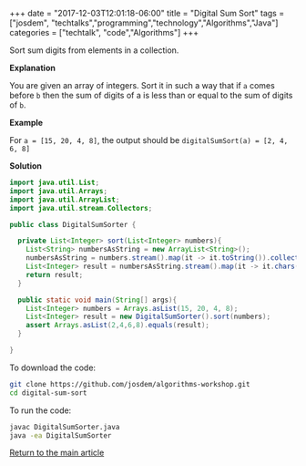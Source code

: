 +++
date = "2017-12-03T12:01:18-06:00"
title = "Digital Sum Sort"
tags = ["josdem", "techtalks","programming","technology","Algorithms","Java"]
categories = ["techtalk", "code","Algorithms"]
+++

Sort sum digits from elements in a collection.

**Explanation**

You are given an array of integers. Sort it in such a way that if `a` comes before `b` then the sum of digits of a is less than or equal to the sum of digits of `b`.

**Example**

For `a = [15, 20, 4, 8]`, the output should be
`digitalSumSort(a) = [2, 4, 6, 8]`


**Solution**

```java
import java.util.List;
import java.util.Arrays;
import java.util.ArrayList;
import java.util.stream.Collectors;

public class DigitalSumSorter {

  private List<Integer> sort(List<Integer> numbers){
    List<String> numbersAsString = new ArrayList<String>();
    numbersAsString = numbers.stream().map(it -> it.toString()).collect(Collectors.toList());
    List<Integer> result = numbersAsString.stream().map(it -> it.chars().map( ch -> Integer.parseInt(Character.toString((char) ch))).sum()).sorted().collect(Collectors.toList());
    return result;
  }

  public static void main(String[] args){
    List<Integer> numbers = Arrays.asList(15, 20, 4, 8);
    List<Integer> result = new DigitalSumSorter().sort(numbers);
    assert Arrays.asList(2,4,6,8).equals(result);
  }

}
```

To download the code:

```bash
git clone https://github.com/josdem/algorithms-workshop.git
cd digital-sum-sort
```

To run the code:

```bash
javac DigitalSumSorter.java
java -ea DigitalSumSorter
```


[Return to the main article](/techtalk/algorithms)
